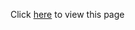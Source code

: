 Click [here]([https://0c0091sthpym2fzosfxavq.on.drv.tw/Dark-mode-project/dark%20mod/dark-mode.html](https://first-project-vahid.netlify.app/)) to view this page
